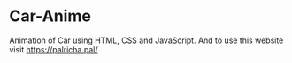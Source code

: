 # Car-Anime
Animation of Car using HTML, CSS and JavaScript. And to use this website visit https://palricha.pal/
